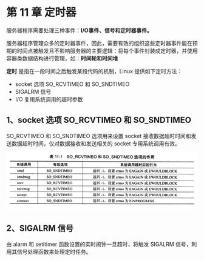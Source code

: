 # 第 11 章 定时器

服务器程序需要处理三种事件：**I/O事件、信号和定时器事件。**

服务器程序管理众多的定时器事件，因此，需要有效的组织这些定时器事件能在预期的时间点被触发且不影响服务器的主要逻辑：将每个事件封装成定时器，并使用容器类数据结构进行管理，如：**时间轮和时间堆** 

**定时** 是指在一段时间之后触发某段代码的机制，Linux 提供如下定时方法：

* socket 选项 SO_RCVTIMEO 和 SO_SNDTIMEO
* SIGALRM 信号
* I/O 复用系统调用的超时参数



## 1、socket 选项 SO_RCVTIMEO 和 SO_SNDTIMEO

SO_RCVTIMEO 和 SO_SNDTIMEO 选项用来设置 socket 接收数据超时时间和发送数据超时时间，仅对数据接收和发送相关的 socket 专用系统调用有效。

![](./Pic/table-11-1.png)



## 2、SIGALRM 信号

由 alarm 和 setitimer 函数设置的实时闹钟一旦超时，将触发 SIGALRM 信号，利用其信号处理函数来处理定时任务。

